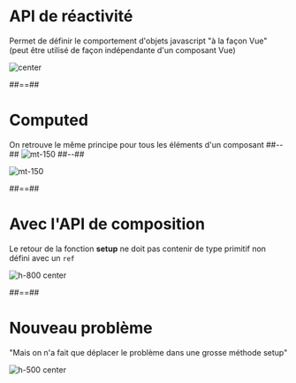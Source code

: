 # API de réactivité

Permet de définir le comportement d'objets javascript "à la façon Vue"
(peut être utilisé de façon indépendante d'un composant Vue)

![center](assets/images/school/composition-api/reactivity-example-ref.png)

##==##
<!-- .slide: class="two-column-layout" -->
# Computed

On retrouve le même principe pour tous les éléments d'un composant
##--##
![mt-150](assets/images/school/composition-api/reactivity-example-computed.png)
##--##

![mt-150](assets/images/school/composition-api/reactivity-example-watch.png)

##==##

# Avec l'API de composition

Le retour de la fonction **setup** ne doit pas contenir de type primitif non défini avec un `ref`

![h-800 center](assets/images/school/composition-api/reactivity-example-all-in-one.png)

##==##

# Nouveau problème

"Mais on n'a fait que déplacer le problème dans une grosse méthode setup"

![h-500 center](assets/images/school/composition-api/absolutely.gif)
